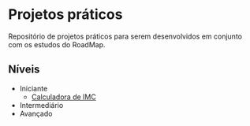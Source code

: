 # Projetos práticos

Repositório de projetos práticos para serem desenvolvidos em conjunto com os estudos do RoadMap.

## Níveis

- Iniciante
    - [Calculadora de IMC](/material_de_apoio/desafios/projetos/iniciante/calculadora_imc/README.md)
- Intermediário
- Avançado